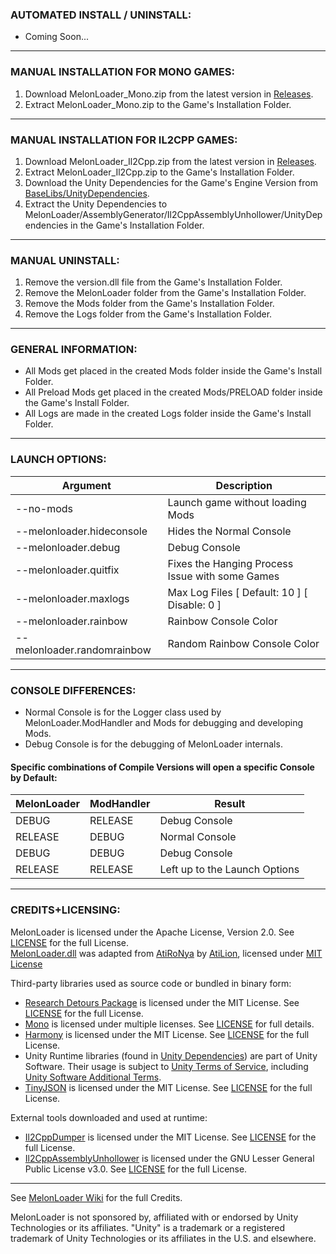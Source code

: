 ### AUTOMATED INSTALL / UNINSTALL:

- Coming Soon...

---
	
### MANUAL INSTALLATION FOR MONO GAMES:

1.  Download MelonLoader_Mono.zip from the latest version in [Releases](https://github.com/HerpDerpinstine/MelonLoader/releases).
2.  Extract MelonLoader_Mono.zip to the Game's Installation Folder.

---

### MANUAL INSTALLATION FOR IL2CPP GAMES:

1.  Download MelonLoader_Il2Cpp.zip from the latest version in [Releases](https://github.com/HerpDerpinstine/MelonLoader/releases).
2.  Extract MelonLoader_Il2Cpp.zip to the Game's Installation Folder.
3.  Download the Unity Dependencies for the Game's Engine Version from [BaseLibs/UnityDependencies](https://github.com/HerpDerpinstine/MelonLoader/BaseLibs/UnityDependencies).
4.  Extract the Unity Dependencies to MelonLoader/AssemblyGenerator/Il2CppAssemblyUnhollower/UnityDependencies in the Game's Installation Folder.

---

### MANUAL UNINSTALL:

1. Remove the version.dll file from the Game's Installation Folder.
2. Remove the MelonLoader folder from the Game's Installation Folder.
3. Remove the Mods folder from the Game's Installation Folder.
4. Remove the Logs folder from the Game's Installation Folder.

---

### GENERAL INFORMATION:

- All Mods get placed in the created Mods folder inside the Game's Install Folder.
- All Preload Mods get placed in the created Mods/PRELOAD folder inside the Game's Install Folder.
- All Logs are made in the created Logs folder inside the Game's Install Folder.

---

### LAUNCH OPTIONS:

| Argument              | Description                              |
| --------------------- | ---------------------------------------- |
| --no-mods             | Launch game without loading Mods         |
| --melonloader.hideconsole | Hides the Normal Console                           |
| --melonloader.debug   | Debug Console                            |
| --melonloader.quitfix   | Fixes the Hanging Process Issue with some Games |
| --melonloader.maxlogs   | Max Log Files   [ Default: 10 ] [ Disable: 0 ] |
| --melonloader.rainbow | Rainbow Console Color                |
| --melonloader.randomrainbow | Random Rainbow Console Color |

---

### CONSOLE DIFFERENCES:

- Normal Console is for the Logger class used by MelonLoader.ModHandler and Mods for debugging and developing Mods.
- Debug Console is for the debugging of MelonLoader internals.

#### Specific combinations of Compile Versions will open a specific Console by Default:

| MelonLoader | ModHandler | Result                        |
| ----------- | ---------- | ----------------------------- |
| DEBUG       | RELEASE    | Debug Console                 |
| RELEASE     | DEBUG      | Normal Console                |
| DEBUG       | DEBUG      | Debug Console                 |
| RELEASE     | RELEASE    | Left up to the Launch Options |

---

### CREDITS+LICENSING:

MelonLoader is licensed under the Apache License, Version 2.0. See [LICENSE](https://github.com/HerpDerpinstine/MelonLoader/blob/master/LICENSE) for the full License.  
[MelonLoader.dll](MelonLoader) was adapted from [AtiRoNya](https://github.com/AtiLion/AtiRoNya) by [AtiLion](https://github.com/AtiLion), licensed under [MIT License](https://github.com/AtiLion/AtiRoNya/blob/e20e4a8fc47b37834c8284f9e6e937f04a84c510/LICENSE)

Third-party libraries used as source code or bundled in binary form:
- [Research Detours Package](https://github.com/microsoft/Detours) is licensed under the MIT License. See [LICENSE](https://github.com/HerpDerpinstine/MelonLoader/blob/master/Detours/LICENSE.md) for the full License.
- [Mono](https://github.com/Unity-Technologies/mono) is licensed under multiple licenses. See [LICENSE](https://github.com/Unity-Technologies/mono/blob/unity-master/LICENSE) for full details.
- [Harmony](https://github.com/pardeike/Harmony) is licensed under the MIT License. See [LICENSE](https://github.com/HerpDerpinstine/MelonLoader/blob/master/MelonLoader.ModHandler/Harmony/LICENSE) for the full License.
- Unity Runtime libraries (found in [Unity Dependencies](BaseLibs/Unity%20Dependencies)) are part of Unity Software. Their usage is subject to [Unity Terms of Service](https://unity3d.com/legal/terms-of-service), including [Unity Software Additional Terms](https://unity3d.com/legal/terms-of-service/software).
- [TinyJSON](https://github.com/pbhogan/TinyJSON) is licensed under the MIT License. See [LICENSE](https://github.com/HerpDerpinstine/MelonLoader/blob/master/MelonLoader.ModHandler/TinyJSON/LICENSE.md) for the full License.

External tools downloaded and used at runtime:
- [Il2CppDumper](https://github.com/Perfare/Il2CppDumper) is licensed under the MIT License. See [LICENSE](https://github.com/Perfare/Il2CppDumper/blob/master/LICENSE) for the full License.
- [Il2CppAssemblyUnhollower](https://github.com/knah/Il2CppAssemblyUnhollower) is licensed under the GNU Lesser General Public License v3.0. See [LICENSE](https://github.com/knah/Il2CppAssemblyUnhollower/blob/master/LICENSE) for the full License.

---

See [MelonLoader Wiki](https://melonwiki.xyz/#/credits) for the full Credits.

MelonLoader is not sponsored by, affiliated with or endorsed by Unity Technologies or its affiliates.
"Unity" is a trademark or a registered trademark of Unity Technologies or its affiliates in the U.S. and elsewhere.
